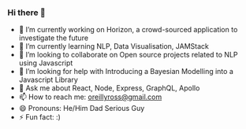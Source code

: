### Hi there 👋

- 🔭 I’m currently working on Horizon, a crowd-sourced application to investigate the future
- 🌱 I’m currently learning NLP, Data Visualisation, JAMStack
- 👯 I’m looking to collaborate on Open source projects related to NLP using Javascript
- 🤔 I’m looking for help with Introducing a Bayesian Modelling into a Javascript Library
- 💬 Ask me about React, Node, Express, GraphQL, Apollo  
- 📫 How to reach me: oreillyross@gmail.com
- 😄 Pronouns: He/Him Dad Serious Guy
- ⚡ Fun fact: :)  

